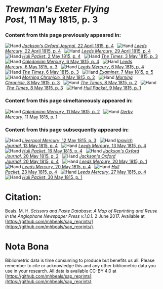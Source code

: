 # *Trewman's Exeter Flying Post*, 11 May 1815, p. 3  
  
### Content from this page previously appeared in:  
![Hand](http://scissorsandpaste.net/wp-content/uploads/2017/06/smallhandpointer.png) [*Jackson's Oxford Journal*, 22 April 1815, p. 4](https://mhbeals.github.io/sap_html/Jackson's-Oxford-Journal/Jackson's-Oxford-Journal-22-April-1815-p-4)  
![Hand](http://scissorsandpaste.net/wp-content/uploads/2017/06/smallhandpointer.png) [*Leeds Mercury*, 22 April 1815, p. 4](https://mhbeals.github.io/sap_html/Leeds-Mercury/Leeds-Mercury-22-April-1815-p-4)  
![Hand](http://scissorsandpaste.net/wp-content/uploads/2017/06/smallhandpointer.png) [*Leeds Mercury*, 29 April 1815, p. 4](https://mhbeals.github.io/sap_html/Leeds-Mercury/Leeds-Mercury-29-April-1815-p-4)  
![Hand](http://scissorsandpaste.net/wp-content/uploads/2017/06/smallhandpointer.png) [*Hull Packet*, 2 May 1815, p. 4](https://mhbeals.github.io/sap_html/Hull-Packet/Hull-Packet-2-May-1815-p-4)  
![Hand](http://scissorsandpaste.net/wp-content/uploads/2017/06/smallhandpointer.png) [*The Times*, 3 May 1815, p. 3](https://mhbeals.github.io/sap_html/The-Times/The-Times-3-May-1815-p-3)  
![Hand](http://scissorsandpaste.net/wp-content/uploads/2017/06/smallhandpointer.png) [*Caledonian Mercury*, 6 May 1815, p. 4](https://mhbeals.github.io/sap_html/Caledonian-Mercury/Caledonian-Mercury-6-May-1815-p-4)  
![Hand](http://scissorsandpaste.net/wp-content/uploads/2017/06/smallhandpointer.png) [*Leeds Mercury*, 6 May 1815, p. 3](https://mhbeals.github.io/sap_html/Leeds-Mercury/Leeds-Mercury-6-May-1815-p-3)  
![Hand](http://scissorsandpaste.net/wp-content/uploads/2017/06/smallhandpointer.png) [*Leeds Mercury*, 6 May 1815, p. 4](https://mhbeals.github.io/sap_html/Leeds-Mercury/Leeds-Mercury-6-May-1815-p-4)  
![Hand](http://scissorsandpaste.net/wp-content/uploads/2017/06/smallhandpointer.png) [*The Times*, 6 May 1815, p. 3](https://mhbeals.github.io/sap_html/The-Times/The-Times-6-May-1815-p-3)  
![Hand](http://scissorsandpaste.net/wp-content/uploads/2017/06/smallhandpointer.png) [*Examiner*, 7 May 1815, p. 5](https://mhbeals.github.io/sap_html/Examiner/Examiner-7-May-1815-p-5)  
![Hand](http://scissorsandpaste.net/wp-content/uploads/2017/06/smallhandpointer.png) [*Morning Chronicle*, 8 May 1815, p. 2](https://mhbeals.github.io/sap_html/Morning-Chronicle/Morning-Chronicle-8-May-1815-p-2)  
![Hand](http://scissorsandpaste.net/wp-content/uploads/2017/06/smallhandpointer.png) [*Morning Chronicle*, 8 May 1815, p. 3](https://mhbeals.github.io/sap_html/Morning-Chronicle/Morning-Chronicle-8-May-1815-p-3)  
![Hand](http://scissorsandpaste.net/wp-content/uploads/2017/06/smallhandpointer.png) [*The Times*, 8 May 1815, p. 2](https://mhbeals.github.io/sap_html/The-Times/The-Times-8-May-1815-p-2)  
![Hand](http://scissorsandpaste.net/wp-content/uploads/2017/06/smallhandpointer.png) [*The Times*, 8 May 1815, p. 3](https://mhbeals.github.io/sap_html/The-Times/The-Times-8-May-1815-p-3)  
![Hand](http://scissorsandpaste.net/wp-content/uploads/2017/06/smallhandpointer.png) [*Hull Packet*, 9 May 1815, p. 1](https://mhbeals.github.io/sap_html/Hull-Packet/Hull-Packet-9-May-1815-p-1)  
  
### Content from this page simeltaneously appeared in:  
![Hand](http://scissorsandpaste.net/wp-content/uploads/2017/06/smallhandpointer.png) [*Caledonian Mercury*, 11 May 1815, p. 2](https://mhbeals.github.io/sap_html/Caledonian-Mercury/Caledonian-Mercury-11-May-1815-p-2)  
![Hand](http://scissorsandpaste.net/wp-content/uploads/2017/06/smallhandpointer.png) [*Derby Mercury*, 11 May 1815, p. 1](https://mhbeals.github.io/sap_html/Derby-Mercury/Derby-Mercury-11-May-1815-p-1)  
  
### Content from this page subsequently appeared in:  
![Hand](http://scissorsandpaste.net/wp-content/uploads/2017/06/smallhandpointer.png) [*Liverpool Mercury*, 12 May 1815, p. 3](https://mhbeals.github.io/sap_html/Liverpool-Mercury/Liverpool-Mercury-12-May-1815-p-3)  
![Hand](http://scissorsandpaste.net/wp-content/uploads/2017/06/smallhandpointer.png) [*Ipswich Journal*, 13 May 1815, p. 4](https://mhbeals.github.io/sap_html/Ipswich-Journal/Ipswich-Journal-13-May-1815-p-4)  
![Hand](http://scissorsandpaste.net/wp-content/uploads/2017/06/smallhandpointer.png) [*Leeds Mercury*, 13 May 1815, p. 4](https://mhbeals.github.io/sap_html/Leeds-Mercury/Leeds-Mercury-13-May-1815-p-4)  
![Hand](http://scissorsandpaste.net/wp-content/uploads/2017/06/smallhandpointer.png) [*Hull Packet*, 16 May 1815, p. 4](https://mhbeals.github.io/sap_html/Hull-Packet/Hull-Packet-16-May-1815-p-4)  
![Hand](http://scissorsandpaste.net/wp-content/uploads/2017/06/smallhandpointer.png) [*Jackson's Oxford Journal*, 20 May 1815, p. 2](https://mhbeals.github.io/sap_html/Jackson's-Oxford-Journal/Jackson's-Oxford-Journal-20-May-1815-p-2)  
![Hand](http://scissorsandpaste.net/wp-content/uploads/2017/06/smallhandpointer.png) [*Jackson's Oxford Journal*, 20 May 1815, p. 4](https://mhbeals.github.io/sap_html/Jackson's-Oxford-Journal/Jackson's-Oxford-Journal-20-May-1815-p-4)  
![Hand](http://scissorsandpaste.net/wp-content/uploads/2017/06/smallhandpointer.png) [*Leeds Mercury*, 20 May 1815, p. 1](https://mhbeals.github.io/sap_html/Leeds-Mercury/Leeds-Mercury-20-May-1815-p-1)  
![Hand](http://scissorsandpaste.net/wp-content/uploads/2017/06/smallhandpointer.png) [*Leeds Mercury*, 20 May 1815, p. 4](https://mhbeals.github.io/sap_html/Leeds-Mercury/Leeds-Mercury-20-May-1815-p-4)  
![Hand](http://scissorsandpaste.net/wp-content/uploads/2017/06/smallhandpointer.png) [*Hull Packet*, 23 May 1815, p. 4](https://mhbeals.github.io/sap_html/Hull-Packet/Hull-Packet-23-May-1815-p-4)  
![Hand](http://scissorsandpaste.net/wp-content/uploads/2017/06/smallhandpointer.png) [*Leeds Mercury*, 27 May 1815, p. 4](https://mhbeals.github.io/sap_html/Leeds-Mercury/Leeds-Mercury-27-May-1815-p-4)  
![Hand](http://scissorsandpaste.net/wp-content/uploads/2017/06/smallhandpointer.png) [*Hull Packet*, 30 May 1815, p. 1](https://mhbeals.github.io/sap_html/Hull-Packet/Hull-Packet-30-May-1815-p-1)  


# Citation: 

Beals. M. H. *Scissors and Paste Database: A Map of Reprinting and Reuse in the Anglophone Newspaper Press v.1.0.1.* 2 June 2017. Available at [https://github.com/mhbeals/sap_reprints/](https://github.com/mhbeals/sap_reprints/). 

# Nota Bona

Bibliometric data is time consuming to produce but benefits us all. Please remember to cite or acknowledge this and any other bibliometric data you use in your research. All data is available CC-BY 4.0 at [https://github.com/mhbeals/sap_reprints](https://github.com/mhbeals/sap_reprints)